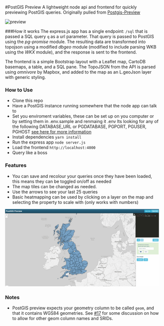 #PostGIS Preview
A lightweight node api and frontend for quickly previewing PostGIS queries. Originally pulled from [Postgis-Preview](https://github.com/chriswhong/postgis-preview)

![preview](https://cloud.githubusercontent.com/assets/1833820/14897977/7e8088cc-0d52-11e6-9c0e-b56f3b2af954.gif)

###How it works
The express.js app has a single endpoint:  `/sql` that is passed a SQL query `q` as a url parameter.  That query is passed to PostGIS using the _pg-promise_ module.  The resulting data are transformed into topojson using a modified _dbgeo_ module (modified to include parsing WKB using the _WKX_ module), and the response is sent to the frontend.

The frontend is a simple Bootstrap layout with a Leaflet map, CartoDB basemaps, a table, and a SQL pane.  The TopoJSON from the API is parsed using _omnivore_ by Mapbox, and added to the map as an L.geoJson layer with generic styling.

### How to Use

- Clone this repo
- Have a PostGIS instance running somewhere that the node app can talk to
- Set you enviroment variables, these can be set up on you computer or by setting them in .env.sample and renmaing it .env
    Its looking for any of the following DATABASE_URL or PGDATABASE, PGPORT, PGUSER, PGHOST [see here for more information](https://github.com/CityScience/team-handbook/blob/master/howtos/postgres/connecting.md)
- Install dependencies `yarn install`
- Run the express app `node server.js`
- Load the frontend `http://localhost:4000`
- Query like a boss

### Features
- You can save and recolour your queries once they have been loaded, this means they can be toggled on/off as needed
- The map tiles can be changed as needed. 
- Use the arrows to see your last 25 queries
- Basic heatmapping can be used by clicking on a layer on the map and selecting the property to scale with (only works with numbers)

![preview](/asset/heatmapExample.gif)

### Notes

- PostGIS preview expects your geometry column to be called `geom`, and that it contains WGS84 geometries. See [#17](https://github.com/chriswhong/postgis-preview/pull/17) for some discussion on how to allow for other geom column names and SRIDs.

